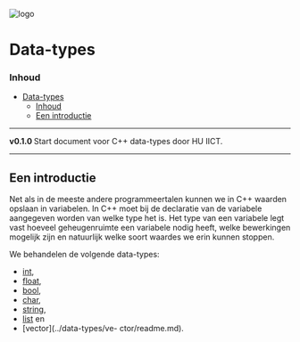 ![logo](.svg) [](logo-id)

# Data-types[](title-id)

### Inhoud[](toc-id)

- [Data-types](#data-types)
    - [Inhoud](#inhoud)
  - [Een introductie](#een-introductie)

---

**v0.1.0 [](version-id)** Start document voor C++ data-types door HU IICT[](author-id).

---

## Een introductie

Net als in de meeste andere programmeertalen kunnen we in C++ waarden opslaan in variabelen. In C++ moet bij de declaratie van de variabele aangegeven worden van welke type het is. Het type van een variabele legt vast hoeveel geheugenruimte een variabele nodig heeft, welke bewerkingen mogelijk zijn en natuurlijk welke soort waardes we erin kunnen stoppen.

We behandelen de volgende data-types:
- [int](../data-types/int/readme.md),
 - [float](../data-types/float/readme.md),
 - [bool](../data-types/bool/readme.md), 
 - [char](../data-types/char/readme.md),
 - [string](../data-types/string/readme.md),
 - [list](../data-types/list/readme.md) en
 - [vector](../data-types/ve- ctor/readme.md).